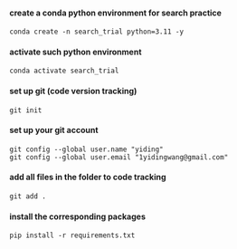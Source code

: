 #### create a conda python environment for search practice

```shell
conda create -n search_trial python=3.11 -y
```

#### activate such python environment

```shell
conda activate search_trial
```

#### set up git (code version tracking)
```shell
git init
```

#### set up your git account
```shell
git config --global user.name "yiding"
git config --global user.email "1yidingwang@gmail.com"
```

#### add all files in the folder to code tracking
```shell
git add .
```

#### install the corresponding packages

```shell
pip install -r requirements.txt
```
